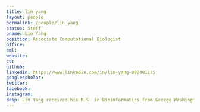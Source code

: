 ```yaml
---
title: lin_yang
layout: people
permalink: /people/lin_yang
status: Staff
pname: Lin Yang
position: Associate Computational Biologist
office:
eml:
website:
cv:
github:
linkedin: https://www.linkedin.com/in/lin-yang-880481175
googlescholar:
twitter:
facebook:
instagram:
desp: Lin Yang received his M.S. in Bioinformatics from George Washington University. His previous experience includes single-cell sequencing analysis and related bioinformatics methodology development. He is now collaborating on bioinformatics pipelines for the CIDC project.
---
```

